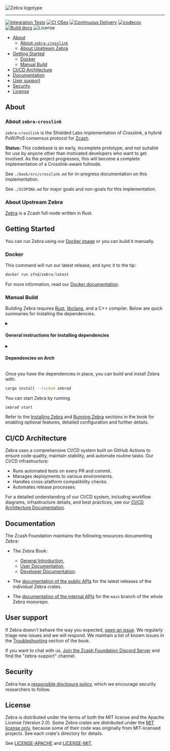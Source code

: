 ![Zebra logotype](https://zfnd.org/wp-content/uploads/2022/03/zebra-logotype.png)

---

[![Integration Tests](https://github.com/ZcashFoundation/zebra/actions/workflows/ci-tests.yml/badge.svg)](https://github.com/ZcashFoundation/zebra/actions/workflows/ci-tests.yml)
[![CI OSes](https://github.com/ZcashFoundation/zebra/actions/workflows/ci-unit-tests-os.yml/badge.svg)](https://github.com/ZcashFoundation/zebra/actions/workflows/ci-unit-tests-os.yml)
[![Continuous Delivery](https://github.com/ZcashFoundation/zebra/actions/workflows/cd-deploy-nodes-gcp.yml/badge.svg)](https://github.com/ZcashFoundation/zebra/actions/workflows/cd-deploy-nodes-gcp.yml)
[![codecov](https://codecov.io/gh/ZcashFoundation/zebra/branch/main/graph/badge.svg)](https://codecov.io/gh/ZcashFoundation/zebra)
[![Build docs](https://github.com/ZcashFoundation/zebra/actions/workflows/docs-deploy-firebase.yml/badge.svg)](https://github.com/ZcashFoundation/zebra/actions/workflows/docs-deploy-firebase.yml)
![License](https://img.shields.io/badge/license-MIT%2FApache--2.0-blue.svg)

- [About](#about)
  - [About `zebra-crosslink`](#about-zebra-crosslink)
  - [About Upstream Zebra](#about-upstream-zebra)
- [Getting Started](#getting-started)
  - [Docker](#docker)
  - [Manual Build](#manual-build)
- [CI/CD Architecture](#cicd-architecture)
- [Documentation](#documentation)
- [User support](#user-support)
- [Security](#security)
- [License](#license)

## About

### About `zebra-crosslink`

`zebra-crosslink` is the Shielded Labs implementation of *Crosslink*, a hybrid PoW/PoS consensus protocol for [Zcash](https://z.cash/).

**Status:** This codebase is an early, incomplete prototype, and not suitable for use by anyone other than motivated developers who want to get involved. As the project progresses, this will become a complete implementation of a Crosslink-aware fullnode.

See `./book/src/crosslink.md` for in-progress documentation on this implementation.

See `./SCOPING.md` for major goals and non-goals for this implementation.

### About Upstream Zebra

[Zebra](https://zebra.zfnd.org/) is a Zcash full-node written in Rust.

## Getting Started

You can run Zebra using our [Docker
image](https://hub.docker.com/r/zfnd/zebra/tags) or you can build it manually.

### Docker

This command will run our latest release, and sync it to the tip:

```sh
docker run zfnd/zebra:latest
```

For more information, read our [Docker documentation](https://zebra.zfnd.org/user/docker.html).

### Manual Build

Building Zebra requires [Rust](https://www.rust-lang.org/tools/install),
[libclang](https://clang.llvm.org/doxygen/group__CINDEX.html), and a C++
compiler. Below are quick summaries for installing the dependencies.

[//]: # "The empty line in the `summary` tag below is required for correct Markdown rendering."
<details><summary>

#### General instructions for installing dependencies

</summary>

1. Install [`cargo` and `rustc`](https://www.rust-lang.org/tools/install).

2. Install Zebra's build dependencies:

   - **libclang** is a library that might have different names depending on your
     package manager. Typical names are `libclang`, `libclang-dev`, `llvm`, or
     `llvm-dev`.
   - **clang** or another C++ compiler: `g++` (all platforms) or `Xcode` (macOS).
   - **[`protoc`](https://grpc.io/docs/protoc-installation/)**

> [!NOTE]
> Zebra uses the `--experimental_allow_proto3_optional` flag with `protoc`
> during compilation. This flag was introduced in [Protocol Buffers
> v3.12.0](https://github.com/protocolbuffers/protobuf/releases/tag/v3.12.0)
> released in May 16, 2020, so make sure you're not using a version of `protoc`
> older than 3.12.

</details>

[//]: # "The empty line in the `summary` tag below is required for correct Markdown rendering."
<details><summary>

#### Dependencies on Arch

</summary>

```sh
sudo pacman -S rust clang protobuf
```

Note that the package `clang` includes `libclang` as well as the C++ compiler.

Recently the GCC version on Arch has broken a build script in the `rocksdb` dependency. A workaround is:

```sh
export CXXFLAGS="$CXXFLAGS -include cstdint"
```

</details>

Once you have the dependencies in place, you can build and install Zebra with:

```sh
cargo install --locked zebrad
```

You can start Zebra by running

```sh
zebrad start
```

Refer to the [Installing Zebra](https://zebra.zfnd.org/user/install.html) and
[Running Zebra](https://zebra.zfnd.org/user/run.html) sections in the book for
enabling optional features, detailed configuration and further details.

## CI/CD Architecture

Zebra uses a comprehensive CI/CD system built on GitHub Actions to ensure code
quality, maintain stability, and automate routine tasks. Our CI/CD
infrastructure:

- Runs automated tests on every PR and commit.
- Manages deployments to various environments.
- Handles cross-platform compatibility checks.
- Automates release processes.

For a detailed understanding of our CI/CD system, including workflow diagrams,
infrastructure details, and best practices, see our [CI/CD Architecture
Documentation](.github/workflows/README.md).

## Documentation

The Zcash Foundation maintains the following resources documenting Zebra:

- The Zebra Book:
  - [General Introduction](https://zebra.zfnd.org/index.html),
  - [User Documentation](https://zebra.zfnd.org/user.html),
  - [Developer Documentation](https://zebra.zfnd.org/dev.html).

- The [documentation of the public
  APIs](https://docs.rs/zebrad/latest/zebrad/#zebra-crates) for the latest
  releases of the individual Zebra crates.

- The [documentation of the internal APIs](https://doc-internal.zebra.zfnd.org)
  for the `main` branch of the whole Zebra monorepo.

## User support

If Zebra doesn't behave the way you expected, [open an
issue](https://github.com/ZcashFoundation/zebra/issues/new/choose). We regularly
triage new issues and we will respond. We maintain a list of known issues in the
[Troubleshooting](https://zebra.zfnd.org/user/troubleshooting.html) section of
the book.

If you want to chat with us, [Join the Zcash Foundation Discord
Server](https://discord.com/invite/aRgNRVwsM8) and find the "zebra-support"
channel.

## Security

Zebra has a [responsible disclosure
policy](https://github.com/ZcashFoundation/zebra/blob/main/SECURITY.md), which
we encourage security researchers to follow.

## License

Zebra is distributed under the terms of both the MIT license and the Apache
License (Version 2.0). Some Zebra crates are distributed under the [MIT license
only](LICENSE-MIT), because some of their code was originally from MIT-licensed
projects. See each crate's directory for details.

See [LICENSE-APACHE](LICENSE-APACHE) and [LICENSE-MIT](LICENSE-MIT).
